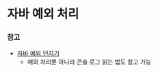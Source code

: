 자바 예외 처리
=========

### 참고
* [자바 예외 던지기](https://devbox.tistory.com/entry/Java-%EC%98%88%EC%99%B8-%EB%8D%98%EC%A7%80%EA%B8%B0)
	* 예외 처리뿐 아니라 콘솔 로그 읽는 법도 참고 가능